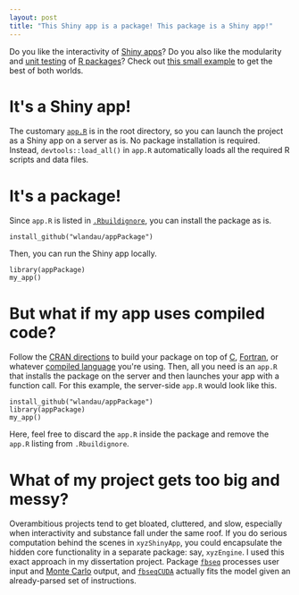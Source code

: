 ```yaml
---
layout: post
title: "This Shiny app is a package! This package is a Shiny app!"
---
```


Do you like the interactivity of <a href="http://shiny.rstudio.com/">Shiny apps</a>? Do you also like the modularity and <a href="http://r-pkgs.had.co.nz/tests.html">unit testing</a> of <a href="http://r-pkgs.had.co.nz/">R packages</a>? Check out <a href="https://github.com/wlandau/appPackage">this small example</a> to get the best of both worlds.

# It's a Shiny app!

The customary <a href="http://shiny.rstudio.com/articles/single-file.html"><code>app.R</code></a> is in the root directory, so you can launch the project as a Shiny app on a server as is. No package installation is required. Instead, <code>devtools::load_all()</code> in <code>app.R</code> automatically loads all the required R scripts and data files.

# It's a package!

Since <code>app.R</code> is listed in <a href="http://r-pkgs.had.co.nz/package.html"><code>.Rbuildignore</code></a>, you can install the package as is.

<pre><code>install_github("wlandau/appPackage")
</code></pre>

Then, you can run the Shiny app locally.

<pre><code>library(appPackage)
my_app()
</code></pre>

# But what if my app uses compiled code?

Follow the <a href="https://cran.r-project.org/doc/manuals/r-release/R-exts.html#System-and-foreign-language-interfaces">CRAN directions</a> to build your package on top of <a href="https://en.wikipedia.org/wiki/C_(programming_language)">C</a>, <a href="https://en.wikipedia.org/wiki/Fortran">Fortran</a>, or whatever <a href="https://en.wikipedia.org/wiki/Compiled_language">compiled language</a> you're using. Then, all you need is an `app.R` that installs the package on the server and then launches your app with a function call. For this example, the server-side `app.R` would look like this.

<pre><code>install_github("wlandau/appPackage")
library(appPackage)
my_app()
</code></pre>

Here, feel free to discard the <code>app.R</code> inside the package and remove the <code>app.R</code> listing from <code>.Rbuildignore</code>.


# What of my project gets too big and messy?

Overambitious projects tend to get bloated, cluttered, and slow, especially when interactivity and substance fall under the same roof. If you do serious computation behind the scenes in <code>xyzShinyApp</code>, you could encapsulate the hidden core functionality in a separate package: say, <code>xyzEngine</code>. I used this exact approach in my dissertation project. Package <code><a href="https://github.com/wlandau/fbseq">fbseq</a></code> processes user input and <a href="https://en.wikipedia.org/wiki/Markov_chain_Monte_Carlo">Monte Carlo</a> output, and <code><a href="https://github.com/wlandau/fbseqCUDA">fbseqCUDA</a></code> actually fits the model given an already-parsed set of instructions.
